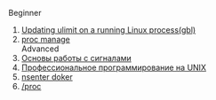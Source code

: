 Beginner  
1. [Updating ulimit on a running Linux process(gbl)](https://www.gregchapple.com/blog/updating-ulimit-on-running-linux-process/)  
2. [proc manage](http://rus-linux.net/MyLDP/proc/processes-in-Linux.html)  
Advanced  
1. [Основы работы с сигналами](https://www.ibm.com/developerworks/ru/library/l-signals_1/index.html)  
2. [Профессиональное программирование на UNIX](https://otus.ru/media-private/f2/a0/UNIX_Professionalnoe_programmirovanie_3_e_izd_2018-4560-f2a055.pdf?hash=5XSmwtMz2sKZUyQ50QH_AA&expires=1582653219)  
3. [nsenter doker](https://coderwall.com/p/xwbraq/attach-to-your-docker-containers-with-ease-using-nsenter)  
4. [/proc](https://linux.die.net/man/5/proc)  
